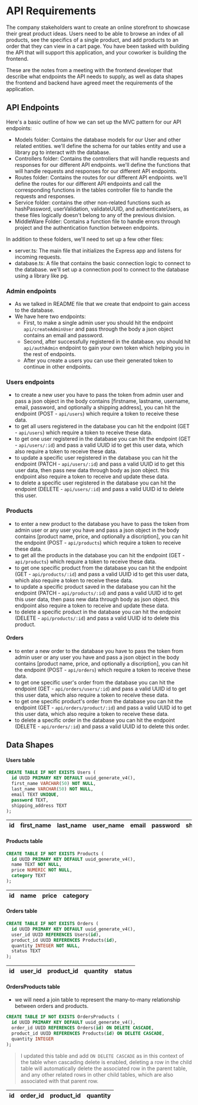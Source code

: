 # API Requirements

The company stakeholders want to create an online storefront to showcase their great product ideas. Users need to be able to browse an index of all products, see the specifics of a single product, and add products to an order that they can view in a cart page. You have been tasked with building the API that will support this application, and your coworker is building the frontend.

These are the notes from a meeting with the frontend developer that describe what endpoints the API needs to supply, as well as data shapes the frontend and backend have agreed meet the requirements of the application.

## API Endpoints

Here's a basic outline of how we can set up the MVC pattern for our API endpoints:

- Models folder: Contains the database models for our User and other related entities. we'll define the schema for our tables entity and use a library pg to interact with the database.
- Controllers folder: Contains the controllers that will handle requests and responses for our different API endpoints. we'll define the functions that will handle requests and responses for our different API endpoints.
- Routes folder: Contains the routes for our different API endpoints. we'll define the routes for our different API endpoints and call the corresponding functions in the tables controller file to handle the requests and responses.
- Service folder: contains the other non-related functions such as hashPassword, userValidation, validateUUID, and authenticateUsers, as these files logically doesn't belong to any of the previous division.
- MiddleWare Folder: Contains a function file to handle errors through project and the authentication function between endpoints.

In addition to these folders, we'll need to set up a few other files:

- server.ts: The main file that initializes the Express app and listens for incoming requests.
- database.ts: A file that contains the basic connection logic to connect to the database. we'll set up a connection pool to connect to the database using a library like pg.

### Admin endpoints

- As we talked in README file that we create that endpoint to gain access to the database.
- We have here two endpoints:
  - First, to make a single admin user you should hit the endpoint `api/createAdminUser` and pass through the body a json object contains an email and password.
  - Second, after successfully registered in the database. you should hit `api/authAdmin` endpoint to gain your own token which helping you in the rest of endpoints.
  - After you create a users you can use their generated token to continue in other endpoints.

### Users endpoints

- to create a new user you have to pass the token from admin user and pass a json object in the body contains [firstname, lastname, username, email, password, and optionally a shipping address], you can hit the endpoint (POST - `api/users`) which require a token to receive these data.
- to get all users registered in the database you can hit the endpoint (GET - `api/users`) which require a token to receive these data.
- to get one user registered in the database you can hit the endpoint (GET - `api/users/:id`) and pass a valid UUID id to get this user data, which also require a token to receive these data.
- to update a specific user registered in the database you can hit the endpoint (PATCH - `api/users/:id`) and pass a valid UUID id to get this user data, then pass new data through body as json object. this endpoint also require a token to receive and update these data.
- to delete a specific user registered in the database you can hit the endpoint (DELETE - `api/users/:id`) and pass a valid UUID id to delete this user.

### Products

- to enter a new product to the database you have to pass the token from admin user or any user you have  and pass a json object in the body contains [product name, price, and optionally a discription], you can hit the endpoint (POST - `api/products`) which require a token to receive these data.
- to get all the products in the database you can hit the endpoint (GET - `api/products`) which require a token to receive these data.
- to get one specific product from the database you can hit the endpoint (GET - `api/products/:id`) and pass a valid UUID id to get this user data, which also require a token to receive these data.
- to update a specific product saved in the database you can hit the endpoint (PATCH - `api/products/:id`) and pass a valid UUID id to get this user data, then pass new data through body as json object. this endpoint also require a token to receive and update these data.
- to delete a specific product in the database you can hit the endpoint (DELETE - `api/products/:id`) and pass a valid UUID id to delete this product.

#### Orders

- to enter a new order to the database you have to pass the token from admin user or any user you have  and pass a json object in the body contains [product name, price, and optionally a discription], you can hit the endpoint (POST - `api/orders`) which require a token to receive these data.
- to get one specific user's order  from the database you can hit the endpoint (GET - `api/orders/users/:id`) and pass a valid UUID id to get this user data, which also require a token to receive these data.
- to get one specific product's order  from the database you can hit the endpoint (GET - `api/orders/product/:id`) and pass a valid UUID id to get this user data, which also require a token to receive these data.
- to delete a specific order in the database you can hit the endpoint (DELETE - `api/orders/:id`) and pass a valid UUID id to delete this order.

## Data Shapes

#### Users table

```sql
CREATE TABLE IF NOT EXISTS Users (
  id UUID PRIMARY KEY DEFAULT uuid_generate_v4(),
  first_name VARCHAR(50) NOT NULL,
  last_name VARCHAR(50) NOT NULL,
  email TEXT UNIQUE,
  password TEXT,
  shipping_address TEXT
);
```

| id  | first_name | last_name | user_name | email | password | shipping_address |
| --- | ---------- | --------- | --------- | ----- | -------- | ---------------- |

#### Products table

```sql
CREATE TABLE IF NOT EXISTS Products (
  id UUID PRIMARY KEY DEFAULT uuid_generate_v4(),
  name TEXT NOT NULL,
  price NUMERIC NOT NULL,
  category TEXT
);
```

| id  | name | price | category |
| --- | ---- | ----- | -------- |

#### Orders table

```sql
CREATE TABLE IF NOT EXISTS Orders (
  id UUID PRIMARY KEY DEFAULT uuid_generate_v4(),
  user_id UUID REFERENCES Users(id),
  product_id UUID REFERENCES Products(id),
  quantity INTEGER NOT NULL,
  status TEXT
);
```

| id  | user_id | product_id | quantity | status |
| --- | ------- | ---------- | -------- | ------ |

#### OrdersProducts table

- we will need a join table to represent the many-to-many relationship between orders and products.

```sql
CREATE TABLE IF NOT EXISTS OrdersProducts (
  id UUID PRIMARY KEY DEFAULT uuid_generate_v4(),
  order_id UUID REFERENCES Orders(id) ON DELETE CASCADE,
  product_id UUID REFERENCES Products(id) ON DELETE CASCADE,
  quantity INTEGER
);
```

> I updated this table and add `ON DELETE CASCADE` as in this context of the table when cascading delete is enabled, deleting a row in the child table will automatically delete the associated row in the parent table, and any other related rows in other child tables, which are also associated with that parent row.

| id  | order_id | product_id | quantity |
| --- | -------- | ---------- | -------- |
